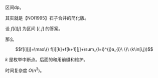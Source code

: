 区间dp。

其实就是【NOI1995】石子合并的简化版。

设 $f[i][j]$ 为区间 $[i,j]$ 的答案。

那么 

$$f[i][j]=\max\{\ f[i][k]+f[k+1][j]+\sum_{l=i}^{j}a_{i}\  \}\ (k\in[i,j))$$

$k$ 是枚举中断点。后面的和用前缀和维护。

时间复杂度 $O(n^3)$。